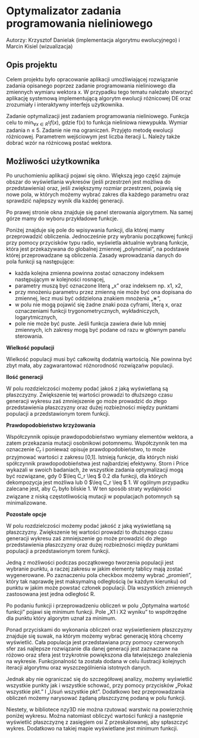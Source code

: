 # Optymalizator zadania programowania nieliniowego

Autorzy: Krzysztof Danielak (implementacja algorytmu ewolucyjnego) i Marcin Kisiel (wizualizacja)

## Opis projektu

Celem projektu było opracowanie aplikacji umożliwiającej rozwiązanie zadania opisanego poprzez zadanie programowania nieliniowego dla zmiennych wymiaru wektora x. W przypadku tego tematu należało stworzyć aplikację systemową implementującą algorytm ewolucji różnicowej DE oraz zrozumiały i interaktywny interfejs użytkownika.


Zadanie optymalizacji jest zadaniem programowania nieliniowego. Funkcja celu to $\min_{\forall x \in R^5} f(x)$, gdzie f(x) to funkcja nieliniowa niewypukła.
Wymiar zadania n $\leq$ 5. Zadanie nie ma ograniczeń. Przyjęto metodę ewolucji różnicowej. Parametrem wejściowym jest liczba iteracji L. Należy także dobrać wzór na różnicową postać wektora.

## Możliwości użytkownika
Po uruchomieniu aplikacji pojawi się okno. Większą jego część zajmuje obszar do wyświetlania wykresów (jeśli przestrzeń jest możliwa do przedstawienia) oraz, jeśli zwiększymy rozmiar przestrzeni, pojawią się nowe pola, w których możemy wybrać zakres dla każdego parametru oraz sprawdzić najlepszy wynik dla każdej generacji. 

Po prawej stronie okna znajduje się panel sterowania algorytmem. Na samej górze mamy do wyboru przykładowe funkcje.

Poniżej znajduje się pole do wpisywania funkcji, dla której mamy przeprowadzić obliczenia. Jednocześnie przy wybraniu początkowej funkcji przy pomocy przycisków typu radio, wyświetla aktualnie wybraną funkcje, która jest przekazywana do globalnej zmiennej „polynomial”, na podstawie której przeprowadzane są obliczenia.
Zasady wprowadzania danych do pola funkcji są następujące:
- każda kolejna zmienna powinna zostać oznaczony indeksem następującym w kolejności rosnącej,
- parametry muszą być oznaczone literą „x” oraz indeksem np. x1, x2,
- przy mnożeniu parametru przez zmienną nie może być ona dopisana do zmiennej, lecz musi być oddzielona znakiem mnożenia „∗”,
- w polu nie mogą pojawić się żadne znaki poza cyframi, literą x, oraz oznaczeniami funkcji trygonometrycznych, wykładniczych, logarytmicznych,
- pole nie może być puste.
Jeśli funkcja zawiera dwie lub mniej zmiennych, ich zakresy mogą być podane od razu w głównym panelu sterowania.


**Wielkość populacji**

Wielkość populacji musi być całkowitą dodatnią wartością. Nie powinna być zbyt mała, aby zagwarantować różnorodność rozwiązańw populacji.


**Ilość generacji**

W polu rozdzielczości możemy podać jakoś z jaką wyświetlaną są płaszczyzny. Zwiększenie tej wartości prowadzi to dłuższego czasu generacji wykresu zaś zmniejszenie go może prowadzić do złego przedstawienia płaszczyzny oraz dużej rozbieżności między punktami populacji a przedstawionym torem funkcji.


**Prawdopodobieństwo krzyżowania**

Współczynnik opisuje prawdopodobieństwo wymiany elementów wektora, a zatem przekazania mutacji osobnikowi potomnemu. Współczynnik ten ma oznaczenie $C_r$ i ponieważ opisuje prawdopodobieństwo, to może przyjmować wartości z zakresu [0,1]. Istnieją funkcje, dla których niski spółczynnik prawdopodobieństwa jest  najbardziej efektywny. Storn i Price wykazali w swoich badaniach, że wszystkie zadania optymalizacji mogą być rozwiązane, gdy 0  $\leq C_r \leq $ 0.2 dla funkcji, dla których dekompozycja jest możliwa lub 0 $\leq C_r \leq $ 1. W ogólnym przypadku zalecane jest, aby $C_r$ było bliskie 1. W ten sposób straty wydajności związane z niską częstotliwością mutacji w populacjach potomnych są minimalizowane.

**Pozostałe opcje**

W polu rozdzielczości możemy podać jakość z jaką wyświetlaną są płaszczyzny. Zwiększenie tej wartości prowadzi to dłuższego czasu generacji wykresu zaś zmniejszenie go może prowadzić do złego przedstawienia płaszczyzny oraz dużej rozbieżności między punktami populacji a przedstawionym torem funkcji.

Jedną z możliwości podczas początkowego tworzenia populacji jest wybranie punktu, a raczej zakresu w jakim elementy tablicy mają zostać wygenerowane. Po zaznaczeniu pola checkbox możemy wybrać „promień”, który tak naprawdę jest maksymalną odległością (w każdym kierunku) od punktu w jakim może powstać członek populacji. Dla wszystkich zmiennych zastosowana jest jedna odległość R. 

Po podaniu funkcji i przeprowadzeniu obliczeń w polu „Optymalna wartość funkcji” pojawi się minimum funkcji. Pole „X1 i X2 wyniku” to współrzędne dla punktu który algorytm uznał za minimum.  

Ponad przyciskami do wykonania obliczeń oraz wyświetleniem płaszczyzny znajduje się suwak, na którym możemy wybrać generację którą chcemy wyświetlić. Cała populacja jest przedstawiana przy pomocy czerwonych sfer zaś najlepsze rozwiązanie dla danej generacji jest zaznaczane na różowo oraz sfera jest trzykrotnie powiększona dla łatwiejszego znalezienia na wykresie. Funkcjonalność ta została dodana w celu ilustracji kolejnych iteracji algorytmu oraz wyszczególnienia istotnych danych.  

Jednak aby nie ograniczać się do szczegółowej analizy, możemy wyświetlić wszystkie punkty jak i wszystkie schować, przy pomocy przycisków „Pokaż wszystkie pkt.” I „Usuń wszystkie pkt”. Dodatkowo bez przeprowadzania obliczeń możemy narysować żądaną płaszczyznę podaną w polu funkcji.

Niestety, w bibliotece nzy3D nie można rzutować warstwic na powierzchnię poniżej wykresu. Można natomiast obliczyć wartości funkcji a następnie wyświetlić płaszczyznę z zasięgiem osi Z przeskalowanej, aby spłaszczyć wykres. Dodatkowo na takiej mapie wyświetlane jest minimum funkcji.
